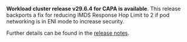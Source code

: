 **Workload cluster release v29.6.4 for CAPA is available**. This release backports a fix for reducing IMDS Response Hop Limit to 2 if pod networking is in ENI mode to increase security.

Further details can be found in the [release notes](https://docs.giantswarm.io/changes/workload-cluster-releases-capa/releases/aws-29.6.4).
